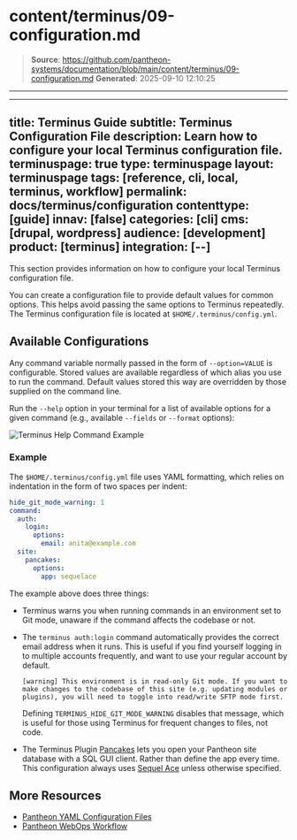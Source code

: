 # content/terminus/09-configuration.md

> **Source**: https://github.com/pantheon-systems/documentation/blob/main/content/terminus/09-configuration.md
> **Generated**: 2025-09-10 12:10:25

---

---
title: Terminus Guide
subtitle: Terminus Configuration File
description: Learn how to configure your local Terminus configuration file.
terminuspage: true
type: terminuspage
layout: terminuspage
tags: [reference, cli, local, terminus, workflow]
permalink: docs/terminus/configuration
contenttype: [guide]
innav: [false]
categories: [cli]
cms: [drupal, wordpress]
audience: [development]
product: [terminus]
integration: [--]
---

This section provides information on how to configure your local Terminus configuration file.

You can create a configuration file to provide default values for common options. This helps avoid passing the same options to Terminus repeatedly. The Terminus configuration file is located at `$HOME/.terminus/config.yml`.

## Available Configurations

Any command variable normally passed in the form of `--option=VALUE` is configurable. Stored values are available regardless of which alias you use to run the command. Default values stored this way are overridden by those supplied on the command line.

Run the `--help` option in your terminal for a list of available options for a given command (e.g., available `--fields` or `--format` options):

![Terminus Help Command Example](../../images/terminus-help-example.png)

### Example

The `$HOME/.terminus/config.yml` file uses YAML formatting, which relies on indentation in the form of two spaces per indent:

```yml:title=config.yml
hide_git_mode_warning: 1
command:
  auth:
    login:
      options:
        email: anita@example.com
  site:
    pancakes:
      options:
        app: sequelace
```

The example above does three things:

- Terminus warns you when running commands in an environment set to Git mode, unaware if the command affects the codebase or not.

- The `terminus auth:login` command automatically provides the correct email address when it runs. This is useful if you find yourself logging in to multiple accounts frequently, and want to use your regular account by default.

  ```none
  [warning] This environment is in read-only Git mode. If you want to make changes to the codebase of this site (e.g. updating modules or plugins), you will need to toggle into read/write SFTP mode first.
  ```

  Defining `TERMINUS_HIDE_GIT_MODE_WARNING` disables that message, which is useful for those using Terminus for frequent changes to files, not code. <Popover content="Refer to <a href='/pantheon-workflow'>Use the Pantheon WebOps Workflow</a> for more information on Code versus Content."/>

- The Terminus Plugin [Pancakes](https://github.com/terminus-plugin-project/terminus-pancakes-plugin) lets you open your Pantheon site database with a SQL GUI client. Rather than define the app every time. This configuration always uses [Sequel Ace](https://sequel-ace.com/) unless otherwise specified.

## More Resources

- [Pantheon YAML Configuration Files](/pantheon-yml)
- [Pantheon WebOps Workflow](/pantheon-workflow)